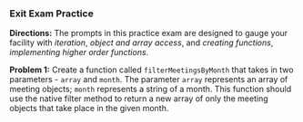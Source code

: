 ### Exit Exam Practice 

**Directions:** The prompts in this practice exam are designed to gauge your facility with
_iteration_, _object and array access_, and _creating functions_, _implementing higher order functions_.

**Problem 1:** Create a function called `filterMeetingsByMonth` that takes in two parameters - `array` and `month`. The parameter `array` represents an array of meeting objects; `month` represents a string of a month. This function should use the native filter method to return a new array of only the meeting objects that take place in the given month.